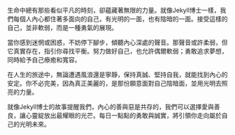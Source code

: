 生命中總有那些看似平凡的時刻，卻蘊藏著無限的力量。就像Jekyll博士一樣，我們每個人內心都住著多面向的自己，有光明的一面，也有陰暗的一面。接受這樣的自己，並非軟弱，而是一種勇氣的展現。

當你感到迷惘或困惑，不妨停下腳步，傾聽內心深處的聲音。那聲音或許柔弱，但它真實存在，指引你尋找平衡。努力做好自己，也允許偶爾軟弱；勇敢追求夢想，同時給予自己療癒和寬容。

在人生的旅途中，無論遭遇風浪還是寧靜，保持真誠、堅持自我，就能找到內心的安定。你不必完美，因為真正美麗的，是那份願意面對自己陰暗面，並用光明去照亮的力量。

就像Jekyll博士的故事提醒我們，內心的善與惡是共存的，我們可以選擇愛與善良，讓心靈綻放出最耀眼的光芒。每日一點點的勇敢與誠實，將引領你走向屬於自己的光明未來。